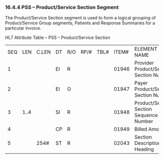 ### 16.4.4 PSS – Product/Service Section Segment

The Product/Service Section segment is used to form a logical grouping of Product/Service Group segments, Patients and Response Summaries for a particular Invoice.

HL7 Attribute Table – PSS – Product/Service Section

|     |     |     |     |     |     |     |     |     |
| --- | --- | --- | --- | --- | --- | --- | --- | --- |
| SEQ | LEN | C.LEN | DT | R/O | RP/# | TBL# | ITEM# | ELEMENT NAME |
| 1 |  |  | EI | R |  |  | 01946 | Provider Product/Service Section Number |
| 2 |  |  | EI | O |  |  | 01947 | Payer Product/Service Section Number |
| 3 | 1..4 |  | SI | R |  |  | 01948 | Product/Service Section Sequence Number |
| 4 |  |  | CP | R |  |  | 01949 | Billed Amount |
| 5 |  | 254# | ST | R |  |  | 02043 | Section Description or Heading |
